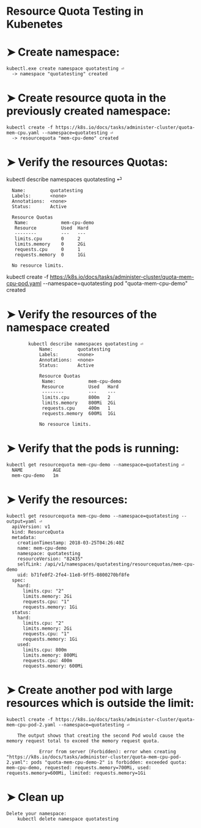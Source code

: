 # Resource Quota Testing in Kubenetes
  
# ➤ Create namespace: 
    kubectl.exe create namespace quotatesting ⏎
      -> namespace "quotatesting" created

# ➤ Create resource quota in the previously created namespace: 
    kubectl create -f https://k8s.io/docs/tasks/administer-cluster/quota-mem-cpu.yaml --namespace=quotatesting ⏎
      -> resourcequota "mem-cpu-demo" created

# ➤ Verify the resources Quotas:
   kubectl describe namespaces quotatesting ⏎
   
      Name:         quotatesting
      Labels:       <none>
      Annotations:  <none>
      Status:       Active

      Resource Quotas
       Name:            mem-cpu-demo
       Resource         Used  Hard
       --------         ---   ---
       limits.cpu       0     2
       limits.memory    0     2Gi
       requests.cpu     0     1
       requests.memory  0     1Gi

      No resource limits.
      
  kubectl create -f https://k8s.io/docs/tasks/administer-cluster/quota-mem-cpu-pod.yaml --namespace=quotatesting
pod "quota-mem-cpu-demo" created

# ➤ Verify the resources of the namespace created
			kubectl describe namespaces quotatesting ⏎
				Name:         quotatesting
				Labels:       <none>
				Annotations:  <none>
				Status:       Active

				Resource Quotas
				 Name:            mem-cpu-demo
				 Resource         Used   Hard
				 --------         ---    ---
				 limits.cpu       800m   2
				 limits.memory    800Mi  2Gi
				 requests.cpu     400m   1
				 requests.memory  600Mi  1Gi

				No resource limits.

# ➤ Verify that the pods is running:
	kubectl get resourcequota mem-cpu-demo --namespace=quotatesting ⏎
      NAME           AGE
      mem-cpu-demo   1m

# ➤ Verify the resources:
	kubectl get resourcequota mem-cpu-demo --namespace=quotatesting --output=yaml ⏎
      apiVersion: v1
      kind: ResourceQuota
      metadata:
        creationTimestamp: 2018-03-25T04:26:40Z
        name: mem-cpu-demo
        namespace: quotatesting
        resourceVersion: "82435"
        selfLink: /api/v1/namespaces/quotatesting/resourcequotas/mem-cpu-demo
        uid: b71fe0f2-2fe4-11e8-9ff5-0800270bf8fe
      spec:
        hard:
          limits.cpu: "2"
          limits.memory: 2Gi
          requests.cpu: "1"
          requests.memory: 1Gi
      status:
        hard:
          limits.cpu: "2"
          limits.memory: 2Gi
          requests.cpu: "1"
          requests.memory: 1Gi
        used:
          limits.cpu: 800m
          limits.memory: 800Mi
          requests.cpu: 400m
          requests.memory: 600Mi

# ➤ Create another pod with large resources which is outside the limit:
    kubectl create -f https://k8s.io/docs/tasks/administer-cluster/quota-mem-cpu-pod-2.yaml --namespace=quotatesting ⏎
		
		The output shows that creating the second Pod would cause the memory request total to exceed the memory request quota.
		
				Error from server (Forbidden): error when creating "https://k8s.io/docs/tasks/administer-cluster/quota-mem-cpu-pod-2.yaml": pods "quota-mem-cpu-demo-2" is forbidden: exceeded quota: mem-cpu-demo, requested: requests.memory=700Mi, used: requests.memory=600Mi, limited: requests.memory=1Gi	

# ➤ Clean up
	Delete your namespace:
		kubectl delete namespace quotatesting


  
